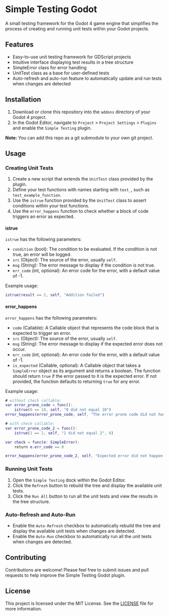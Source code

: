 # Simple Testing Godot

A small testing framework for the Godot 4 game engine that simplifies the process of creating and running unit tests within your Godot projects.

## Features

- Easy-to-use unit testing framework for GDScript projects
- Intuitive interface displaying test results in a tree structure
- SimpleError class for error handling
- UnitTest class as a base for user-defined tests
- Auto-refresh and auto-run feature to automatically update and run tests when changes are detected

## Installation

1. Download or clone this repository into the `addons` directory of your Godot 4 project.
2. In the Godot Editor, navigate to `Project` > `Project Settings` > `Plugins` and enable the `Simple Testing` plugin.

**Note:** You can add this repo as a git submodule to your own git project.

## Usage

### Creating Unit Tests

1. Create a new script that extends the `UnitTest` class provided by the plugin.
2. Define your test functions with names starting with `test_`, such as `test_example_function`.
3. Use the `istrue` function provided by the `UnitTest` class to assert conditions within your test functions.
4. Use the `error_happens` function to check whether a block of code triggers an error as expected.

#### istrue

`istrue` has the following parameters:

- `condition` (bool): The condition to be evaluated. If the condition is not true, an error will be logged.
- `src` (Object): The source of the error, usually `self`.
- `msg` (String): The error message to display if the condition is not true.
- `err_code` (int, optional): An error code for the error, with a default value of -1.

Example usage:

```gd
istrue(result == 2, self, "Addition failed")
```

#### error_happens

`error_happens` has the following parameters:

- `code` (Callable): A Callable object that represents the code block that is expected to trigger an error.
- `src` (Object): The source of the error, usually `self`.
- `msg` (String): The error message to display if the expected error does not occur.
- `err_code` (int, optional): An error code for the error, with a default value of -1.
- `is_expected` (Callable, optional): A Callable object that takes a `SimpleError` object as its argument and returns a boolean. The function should return `true` if the error passed to it is the expected error. If not provided, the function defaults to returning `true` for any error.

Example usage:

```gd
# without check callable:
var error_prone_code = func():
    istrue(0 == 10, self, "0 did not equal 10")
error_happens(error_prone_code, self, "The error prone code did not have any errors")

# with check callable:
var error_prone_code_2 = func():
    istrue(1 == 2, self, "1 did not equal 2", 8)

var check = func(e: SimpleError):
    return e.err_code == 8

error_happens(error_prone_code_2, self, "Expected error did not happen.", 1, check)
```

### Running Unit Tests

1. Open the `Simple Testing` dock within the Godot Editor.
2. Click the `Refresh` button to rebuild the tree and display the available unit tests.
3. Click the `Run All` button to run all the unit tests and view the results in the tree structure.

### Auto-Refresh and Auto-Run

- Enable the `Auto-Refresh` checkbox to automatically rebuild the tree and display the available unit tests when changes are detected.
- Enable the `Auto-Run` checkbox to automatically run all the unit tests when changes are detected.

## Contributing

Contributions are welcome! Please feel free to submit issues and pull requests to help improve the Simple Testing Godot plugin.

## License

This project is licensed under the MIT License. See the [LICENSE](LICENSE) file for more information.
